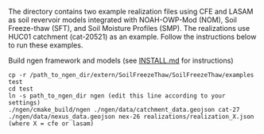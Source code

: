 The directory contains two example realization files using CFE and LASAM as soil revervoir models integrated with NOAH-OWP-Mod (NOM), 
Soil Freeze-thaw (SFT), and Soil Moisture Profiles (SMP). The realizations use HUC01 catchment (cat-20521) as an example. Follow the instructions
below to run these examples.

Build ngen framework and models (see [INSTALL.md](https://github.com/NOAA-OWP/SoilFreezeThaw/blob/ajk/doc_update/INSTALL.md) for instructions)
```
cp -r /path_to_ngen_dir/extern/SoilFreezeThaw/SoilFreezeThaw/examples test
cd test
ln -s path_to_ngen_dir ngen (edit this line according to your settings)
./ngen/cmake_build/ngen ./ngen/data/catchment_data.geojson cat-27 ./ngen/data/nexus_data.geojson nex-26 realizations/realization_X.json (where X = cfe or lasam)
```
